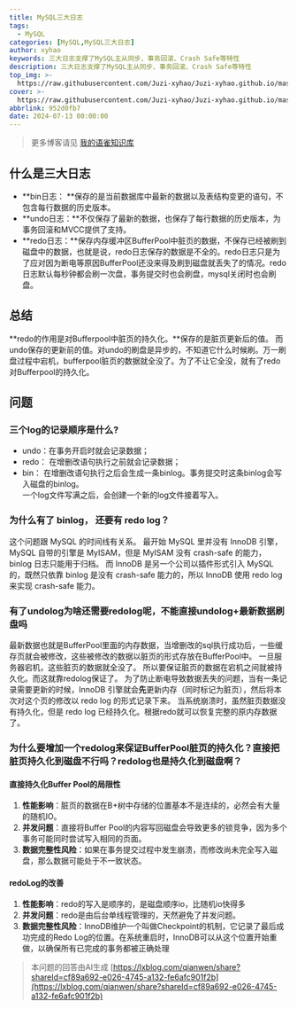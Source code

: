 ```yaml
---
title: MySQL三大日志
tags:
  - MySQL
categories: [MySQL,MySQL三大日志]
author: xyhao
keywords: 三大日志支撑了MySQL主从同步、事务回滚、Crash Safe等特性
description: 三大日志支撑了MySQL主从同步、事务回滚、Crash Safe等特性
top_img: >-
  https://raw.githubusercontent.com/Juzi-xyhao/Juzi-xyhao.github.io/master/assets/articleCover/2024-07-13-log.png
cover: >-
  https://raw.githubusercontent.com/Juzi-xyhao/Juzi-xyhao.github.io/master/assets/articleCover/2024-07-13-log.png
abbrlink: 952d0fb7
date: 2024-07-13 00:00:00
---
```


> 更多博客请见 [我的语雀知识库](https://www.yuque.com/u41117719/xd1qgc)

## 什么是三大日志

- **bin日志： **保存的是当前数据库中最新的数据以及表结构变更的语句，不包含每行数据的历史版本。
- **undo日志：**不仅保存了最新的数据，也保存了每行数据的历史版本，为事务回滚和MVCC提供了支持。
- **redo日志：**保存内存缓冲区BufferPool中脏页的数据，不保存已经被刷到磁盘中的数据，也就是说，redo日志保存的数据是不全的。redo日志只是为了应对因为断电等原因BufferPool还没来得及刷到磁盘就丢失了的情况。redo日志默认每秒钟都会刷一次盘，事务提交时也会刷盘，mysql关闭时也会刷盘。

## 总结
**redo的作用是对Bufferpool中脏页的持久化。**保存的是脏页更新后的值。
而undo保存的更新前的值。对undo的刷盘是异步的，不知道它什么时候刷。万一刷盘过程中宕机，bufferpool脏页的数据就全没了。为了不让它全没，就有了redo对Bufferpool的持久化。

## 问题
### 三个log的记录顺序是什么?
- undo：在事务开启时就会记录数据；
- redo： 在增删改语句执行之前就会记录数据；
- bin： 在增删改语句执行之后会生成一条binlog。事务提交时这条binlog会写入磁盘的binlog。  
一个log文件写满之后，会创建一个新的log文件接着写入。

### 为什么有了 binlog， 还要有 redo log？
这个问题跟 MySQL 的时间线有关系。
最开始 MySQL 里并没有 InnoDB 引擎，MySQL 自带的引擎是 MyISAM，但是 MyISAM 没有 crash-safe 的能力，binlog 日志只能用于归档。
而 InnoDB 是另一个公司以插件形式引入 MySQL 的，既然只依靠 binlog 是没有 crash-safe 能力的，所以 InnoDB 使用 redo log 来实现 crash-safe 能力。


### 有了undolog为啥还需要redolog呢，不能直接undolog+最新数据刷盘吗

最新数据也就是BufferPool里面的内存数据，当增删改的sql执行成功后，一些缓存页就会被修改，这些被修改的数据以脏页的形式存放在BufferPool中。
一旦服务器宕机，这些脏页的数据就全没了。
所以要保证脏页的数据在宕机之间就被持久化。而这就靠redolog保证了。
为了防止断电导致数据丢失的问题，当有一条记录需要更新的时候，InnoDB 引擎就会**先**更新内存（同时标记为脏页），然后将本次对这个页的修改以 redo log 的形式记录下来。
当系统崩溃时，虽然脏页数据没有持久化，但是 redo log 已经持久化。根据redo就可以恢复完整的原内存数据了。


### 为什么要增加一个redolog来保证BufferPool脏页的持久化？直接把脏页持久化到磁盘不行吗？redolog也是持久化到磁盘啊？

#### 直接持久化Buffer Pool的局限性

1. **性能影响**：脏页的数据在B+树中存储的位置基本不是连续的，必然会有大量的随机IO。
2. **并发问题**：直接将Buffer Pool的内容写回磁盘会导致更多的锁竞争，因为多个事务可能同时尝试写入相同的页面。
3. **数据完整性风险**：如果在事务提交过程中发生崩溃，而修改尚未完全写入磁盘，那么数据可能处于不一致状态。
#### redoLog的改善

1. **性能影响**：redo的写入是顺序的，是磁盘顺序io，比随机io快得多
2. **并发问题**：redo是由后台单线程管理的，天然避免了并发问题。
3. **数据完整性风险**：InnoDB维护一个叫做Checkpoint的机制，它记录了最后成功完成的Redo Log的位置。在系统重启时，InnoDB可以从这个位置开始重做，以确保所有已完成的事务都被正确处理

> 本问题的回答由AI生成
> [https://lxblog.com/qianwen/share?shareId=cf89a692-e026-4745-a132-fe6afc901f2b](https://lxblog.com/qianwen/share?shareId=cf89a692-e026-4745-a132-fe6afc901f2b)


